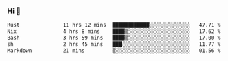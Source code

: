 ### Hi 👋

<!--START_SECTION:waka-->

```txt
Rust              11 hrs 12 mins  ████████████░░░░░░░░░░░░░   47.71 %
Nix               4 hrs 8 mins    ████▒░░░░░░░░░░░░░░░░░░░░   17.62 %
Bash              3 hrs 59 mins   ████▒░░░░░░░░░░░░░░░░░░░░   17.00 %
sh                2 hrs 45 mins   ███░░░░░░░░░░░░░░░░░░░░░░   11.77 %
Markdown          21 mins         ▒░░░░░░░░░░░░░░░░░░░░░░░░   01.56 %
```

<!--END_SECTION:waka-->
